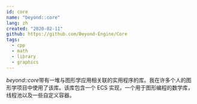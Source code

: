 ```yaml
---
id: core
name: "beyond::core"
lang: zh
created: "2020-02-11"
github: https://github.com/Beyond-Engine/Core
tags:
  - cpp
  - math
  - library
  - graphics
---
```


*beyond::core*带有一堆与图形学应用相关联的实用程序的库。我在许多个人的图形学项目中使用了该库。该库包含一个 ECS 实现，一个用于图形编程的数学库，线程池以及一些自定义容器。
